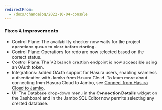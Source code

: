 ```yaml
---
redirectFrom:
  - /docs/changelog/2022-10-04-console
---
```


### Fixes & improvements

- Control Plane: The availability checker now waits for the project operations queue to clear before starting.
- Control Plane: Operations for redo are now selected based on the correct status.
- Control Plane: The V2 branch creation endpoint is now accessible using an OAuth token.
- Integrations: Added OAuth support for Hasura users, enabling seamless authentication with Jambo from Hasura Cloud. To learn more about connecting from Hasura Cloud to Jambo, see [Connect from Hasura Cloud to Jambo](/docs/integrations/hasura).
- UI: The Database drop-down menu in the **Connection Details** widget on the Dashboard and in the Jambo SQL Editor now permits selecting any created database.
